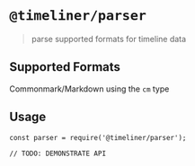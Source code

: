 # `@timeliner/parser`

> parse supported formats for timeline data

## Supported Formats

Commonmark/Markdown using the `cm` type

## Usage

```
const parser = require('@timeliner/parser');

// TODO: DEMONSTRATE API
```
